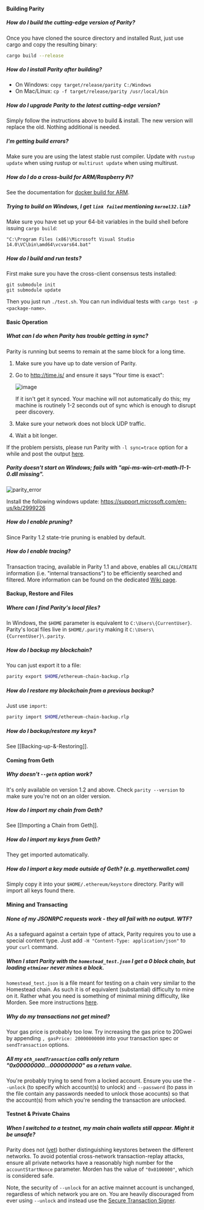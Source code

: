 #### Building Parity

##### How do I build the cutting-edge version of Parity?
Once you have cloned the source directory and installed Rust, just use cargo and copy the resulting binary:
```bash
cargo build --release
```

##### How do I install Parity after building?
- On Windows: `copy target/release/parity C:/Windows`
- On Mac/Linux: `cp -f target/release/parity /usr/local/bin`

##### How do I upgrade Parity to the latest cutting-edge version?
Simply follow the instructions above to build & install. The new version will replace the old. Nothing additional is needed.

##### I'm getting build errors?
Make sure you are using the latest stable rust compiler. Update with `rustup update` when using rustup or `multirust update` when using multirust.

##### How do I do a cross-build for ARM/Raspberry Pi?
See the documentation for [docker build for ARM](https://github.com/ethcore/parity-snappy/wiki/Docker-build-for-ARM-ARM64).

##### Trying to build on Windows, I get `link failed` mentioning `kernel32.lib`?
Make sure you have set up your 64-bit variables in the build shell before issuing `cargo build`:

````
"C:\Program Files (x86)\Microsoft Visual Studio 14.0\VC\bin\amd64\vcvars64.bat"
````

##### How do I build and run tests?
First make sure you have the cross-client consensus tests installed:
```
git submodule init
git submodule update
```
Then you just run `./test.sh`. You can run individual tests with `cargo test -p <package-name>`.

#### Basic Operation

##### What can I do when Parity has trouble getting in sync?
Parity is running but seems to remain at the same block for a long time.

1. Make sure you have up to date version of Parity.
2. Go to http://time.is/ and ensure it says "Your time is exact":
   
   ![image](https://cloud.githubusercontent.com/assets/138296/19265409/5e4a89ce-8fa5-11e6-8ec6-6c72c138ee48.png)
   
   If it isn't get it synced. Your machine will not automatically do this; my machine is routinely 1-2 seconds out of sync which is enough to disrupt peer discovery.

3. Make sure your network does not block UDP traffic.
4. Wait a bit longer.

If the problem persists, please run Parity with `-l sync=trace` option for a while and post the output [here](https://github.com/ethcore/parity/issues/2447).

##### Parity doesn't start on Windows; fails with "api-ms-win-crt-math-l1-1-0.dll missing".
![parity_error](https://cloud.githubusercontent.com/assets/2982011/18855854/1d3b2c22-8424-11e6-8329-1dbe5edf6a5a.png)

Install the following windows update: https://support.microsoft.com/en-us/kb/2999226

##### How do I enable pruning?
Since Parity 1.2 state-trie pruning is enabled by default.

##### How do I enable tracing?
Transaction tracing, available in Parity 1.1 and above, enables all `CALL`/`CREATE` information (i.e. "internal transactions") to be efficiently searched and filtered. More information can be found on the dedicated [Wiki page](JSONRPC-trace-module).

#### Backup, Restore and Files

##### Where can I find Parity's local files?
In Windows, the `$HOME` parameter is equivalent to `C:\Users\{CurrentUser}`. Parity's local files live in `$HOME/.parity` making it `C:\Users\{CurrentUser}\.parity`.

##### How do I backup my blockchain?
You can just export it to a file:
```bash
parity export $HOME/ethereum-chain-backup.rlp
```

##### How do I restore my blockchain from a previous backup?
Just use `import`:
```bash
parity import $HOME/ethereum-chain-backup.rlp
```

##### How do I backup/restore my keys?
See [[Backing-up-&-Restoring]].

#### Coming from Geth

##### Why doesn't `--geth` option work?
It's only available on version 1.2 and above. Check `parity --version` to make sure you're not on an older version.

##### How do I import my chain from Geth?
See [[Importing a Chain from Geth]].

##### How do I import my keys from Geth?
They get imported automatically.

##### How do I import a key made outside of Geth? (e.g. myetherwallet.com)
Simply copy it into your `$HOME/.ethereum/keystore` directory. Parity will import all keys found there.

#### Mining and Transacting

##### None of my JSONRPC requests work - they all fail with no output. WTF?
As a safeguard against a certain type of attack, Parity requires you to use a special content type. Just add `-H "Content-Type: application/json"` to your `curl` command.

##### When I start Parity with the `homestead_test.json` I get a 0 block chain, but loading `ethminer` never mines a block.
`homestead_test.json` is a file meant for testing on a chain very similar to the Homestead chain. As such it is of equivalent (substantial) difficulty to mine on it. Rather what you need is something of minimal mining difficulty, like Morden. See more instructions [here](https://github.com/ethcore/parity/wiki/Private-chains).

##### Why do my transactions not get mined?
Your gas price is probably too low. Try increasing the gas price to 20Gwei by appending `, gasPrice: 20000000000` into your transaction spec or `sendTransaction` options.

##### All my `eth_sendTransaction` calls only return "0x00000000...000000000" as a return value.
You're probably trying to send from a locked account. Ensure you use the `--unlock` (to specify which account(s) to unlock) and `--password` (to pass in the file contain any passwords needed to unlock those acocunts) so that the account(s) from which you're sending the transaction are unlocked.

#### Testnet & Private Chains

##### When I switched to a testnet, my main chain wallets still appear. Might it be unsafe?
Parity does not ([yet](https://github.com/ethcore/parity/issues/1221)) bother distinguishing keystores between the different networks. To avoid potential cross-network transaction-replay attacks, ensure all private networks have a reasonably high number for the `accountStartNonce` parameter. Morden has the value of `"0x0100000"`, which is considered safe.

Note, the security of `--unlock` for an active mainnet account is unchanged, regardless of which network you are on. You are heavily discouraged from ever using `--unlock` and instead use the [Secure Transaction Signer](https://github.com/ethcore/parity/wiki/Secure-Transaction-Signer).